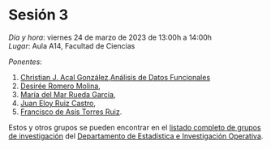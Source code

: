 # Sesión 3

*Día y hora*: viernes 24 de marzo de 2023 de 13:00h a 14:00h  
*Lugar*: Aula A14, Facultad de Ciencias

*Ponentes*:
1. [Christian J. Acal González](https://estadistica.ugr.es/informacion/directorio-personal/christian-jose-acal-gonzalez),[Análisis de Datos Funcionales](stad/DatosFuncionales.md)
2. [Desirée Romero Molina](https://estadistica.ugr.es/informacion/directorio-personal/desire-romero-molina), 
3. [María del Mar Rueda García](https://estadistica.ugr.es/informacion/directorio-personal/maria-del-mar-rueda-garcia), 
4. [Juan Eloy Ruiz Castro](https://estadistica.ugr.es/informacion/directorio-personal/juan-eloy-ruiz-castro),
5. [Francisco de Asís Torres Ruiz](https://estadistica.ugr.es/informacion/directorio-personal/francisco-asis-torres-ruiz). 

Estos y otros grupos se pueden encontrar en el [listado completo de grupos de investigación](https://estadistica.ugr.es/investigacion/grupos) del [Departamento de Estadística e Investigación Operativa](https://estadistica.ugr.es).

